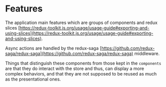 # Features

The application main features which are groups of components and redux slices [https://redux-toolkit.js.org/usage/usage-guide#exporting-and-using-slices](https://redux-toolkit.js.org/usage/usage-guide#exporting-and-using-slices).

Async actions are handled by the redux-saga [https://github.com/redux-saga/redux-saga](https://github.com/redux-saga/redux-saga) middleware.

Things that distinguish these components from those kept in the `components` are that they do interact with the store and thus, can display a more complex behaviors, and that they are not supposed to be reused as much as the presentational ones.
